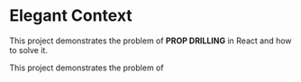 # Elegant Context

This project demonstrates the problem of <b>PROP DRILLING</b> in React and how to solve it.

This project demonstrates the problem of <b>